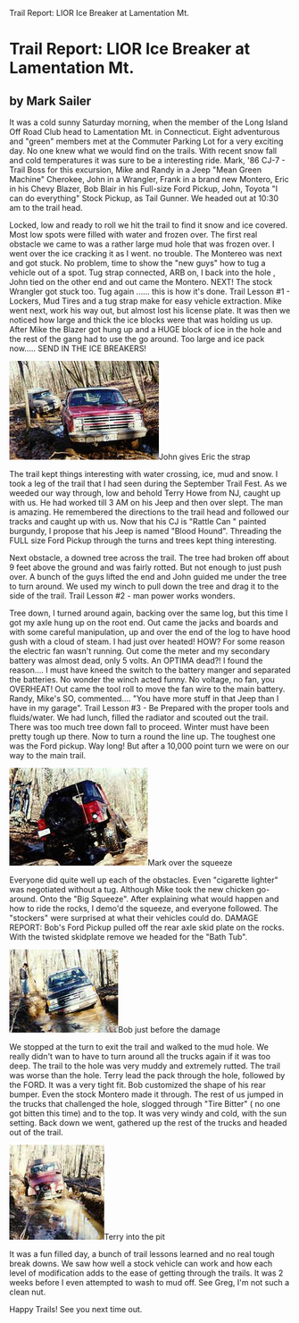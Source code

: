 Trail Report: LIOR Ice Breaker at Lamentation Mt.

# Trail Report: LIOR Ice Breaker at Lamentation Mt.

## by Mark Sailer

It was a cold sunny Saturday morning, when the member of the Long Island Off Road Club head to Lamentation Mt. in Connecticut. Eight adventurous and \"green\" members met at the Commuter Parking Lot for a very exciting day. No one knew what we would find on the trails. With recent snow fall and cold temperatures it was sure to be a interesting ride. Mark, \'86 CJ-7 - Trail Boss for this excursion, Mike and Randy in a Jeep \"Mean Green Machine\" Cherokee, John in a Wrangler, Frank in a brand new Montero, Eric in his Chevy Blazer, Bob Blair in his Full-size Ford Pickup, John, Toyota \"I can do everything\" Stock Pickup, as Tail Gunner. We headed out at 10:30 am to the trail head.

Locked, low and ready to roll we hit the trail to find it snow and ice covered. Most low spots were filled with water and frozen over. The first real obstacle we came to was a rather large mud hole that was frozen over. I went over the ice cracking it as I went. no trouble. The Montereo was next and got stuck. No problem, time to show the \"new guys\" how to tug a vehicle out of a spot. Tug strap connected, ARB on, I back into the hole , John tied on the other end and out came the Montero. NEXT! The stock Wrangler got stuck too. Tug again \...\... this is how it\'s done. Trail Lesson #1 - Lockers, Mud Tires and a tug strap make for easy vehicle extraction. Mike went next, work his way out, but almost lost his license plate. It was then we noticed how large and thick the ice blocks were that was holding us up. After Mike the Blazer got hung up and a HUGE block of ice in the hole and the rest of the gang had to use the go around. Too large and ice pack now\..... SEND IN THE ICE BREAKERS!

![](/images/terry/trail/s82.jpg)John gives Eric the strap

The trail kept things interesting with water crossing, ice, mud and snow. I took a leg of the trail that I had seen during the September Trail Fest. As we weeded our way through, low and behold Terry Howe from NJ, caught up with us. He had worked till 3 AM on his Jeep and then over slept. The man is amazing. He remembered the directions to the trail head and followed our tracks and caught up with us. Now that his CJ is \"Rattle Can \" painted burgundy, I propose that his Jeep is named \"Blood Hound\". Threading the FULL size Ford Pickup through the turns and trees kept thing interesting.

Next obstacle, a downed tree across the trail. The tree had broken off about 9 feet above the ground and was fairly rotted. But not enough to just push over. A bunch of the guys lifted the end and John guided me under the tree to turn around. We used my winch to pull down the tree and drag it to the side of the trail. Trail Lesson #2 - man power works wonders.

Tree down, I turned around again, backing over the same log, but this time I got my axle hung up on the root end. Out came the jacks and boards and with some careful manipulation, up and over the end of the log to have hood gush with a cloud of steam. I had just over heated! HOW? For some reason the electric fan wasn\'t running. Out come the meter and my secondary battery was almost dead, only 5 volts. An OPTIMA dead?! I found the reason\.... I must have kneed the switch to the battery manger and separated the batteries. No wonder the winch acted funny. No voltage, no fan, you OVERHEAT! Out came the tool roll to move the fan wire to the main battery. Randy, Mike\'s SO, commented\.... \"You have more stuff in that Jeep than I have in my garage\". Trail Lesson #3 - Be Prepared with the proper tools and fluids/water. We had lunch, filled the radiator and scouted out the trail. There was too much tree down fall to proceed. Winter must have been pretty tough up there. Now to turn a round the line up. The toughest one was the Ford pickup. Way long! But after a 10,000 point turn we were on our way to the main trail.

![](/images/terry/trail/s83.jpg)Mark over the squeeze

Everyone did quite well up each of the obstacles. Even \"cigarette lighter\" was negotiated without a tug. Although Mike took the new chicken go-around. Onto the \"Big Squeeze\". After explaining what would happen and how to ride the rocks, I demo\'d the squeeze, and everyone followed. The \"stockers\" were surprised at what their vehicles could do. DAMAGE REPORT: Bob\'s Ford Pickup pulled off the rear axle skid plate on the rocks. With the twisted skidplate remove we headed for the \"Bath Tub\".

![](/images/terry/trail/s84.jpg)Bob just before the damage

We stopped at the turn to exit the trail and walked to the mud hole. We really didn\'t wan to have to turn around all the trucks again if it was too deep. The trail to the hole was very muddy and extremely rutted. The trail was worse than the hole. Terry lead the pack through the hole, followed by the FORD. It was a very tight fit. Bob customized the shape of his rear bumper. Even the stock Montero made it through. The rest of us jumped in the trucks that challenged the hole, slogged through \"Tire Bitter\" ( no one got bitten this time) and to the top. It was very windy and cold, with the sun setting. Back down we went, gathered up the rest of the trucks and headed out of the trail.

![](/images/terry/trail/s81.jpg)Terry into the pit

It was a fun filled day, a bunch of trail lessons learned and no real tough break downs. We saw how well a stock vehicle can work and how each level of modification adds to the ease of getting through the trails. It was 2 weeks before I even attempted to wash to mud off. See Greg, I\'m not such a clean nut.

Happy Trails! See you next time out.
